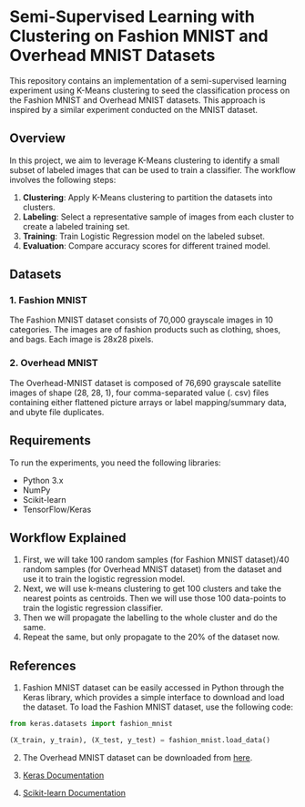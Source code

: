 # Semi-Supervised Learning with Clustering on Fashion MNIST and Overhead MNIST Datasets

This repository contains an implementation of a semi-supervised learning experiment using K-Means clustering to seed the classification process on the Fashion MNIST and Overhead MNIST datasets. This approach is inspired by a similar experiment conducted on the MNIST dataset.

## Overview

In this project, we aim to leverage K-Means clustering to identify a small subset of labeled images that can be used to train a classifier. The workflow involves the following steps:

1. **Clustering**: Apply K-Means clustering to partition the datasets into clusters.
2. **Labeling**: Select a representative sample of images from each cluster to create a labeled training set.
3. **Training**: Train Logistic Regression model on the labeled subset.
4. **Evaluation**: Compare accuracy scores for different trained model.

## Datasets

### 1. Fashion MNIST
The Fashion MNIST dataset consists of 70,000 grayscale images in 10 categories. The images are of fashion products such as clothing, shoes, and bags. Each image is 28x28 pixels.

### 2. Overhead MNIST
The Overhead-MNIST dataset is composed of 76,690 grayscale satellite images of shape (28, 28, 1), four comma-separated value (. csv) files containing either flattened picture arrays or label mapping/summary data, and ubyte file duplicates.

## Requirements

To run the experiments, you need the following libraries:
- Python 3.x
- NumPy
- Scikit-learn
- TensorFlow/Keras

## Workflow Explained

1.   First, we will take 100 random samples (for Fashion MNIST dataset)/40 random samples (for Overhead MNIST dataset) from the dataset and use it to train the
 logistic regression model.
2.   Next, we will use k-means clustering to get 100 clusters and take the nearest points as centroids. Then we will use those 100 data-points to train the logistic regression classifier.
3. Then we will propagate the labelling to the whole cluster and do the same.
4. Repeat the same, but only propagate to the 20% of the dataset now.


## References
1. Fashion MNIST dataset can be easily accessed in Python through the Keras library, which provides a simple interface to download and load the dataset.
   To load the Fashion MNIST dataset, use the following code:
```python
from keras.datasets import fashion_mnist

(X_train, y_train), (X_test, y_test) = fashion_mnist.load_data()
```
2. The Overhead MNIST dataset can be downloaded from [here](https://www.kaggle.com/datasets/datamunge/overheadmnist/code).

3. [Keras Documentation](https://keras.io/)

4. [Scikit-learn Documentation](https://scikit-learn.org/)
